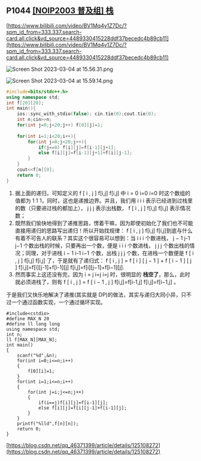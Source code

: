 ## P1044         [[NOIP2003 普及组] 栈](https://www.luogu.com.cn/problem/P1044)

[https://www.bilibili.com/video/BV1Mq4y1Z7Dc/?spm_id_from=333.337.search-card.all.click&vd_source=4489330415228ddf37becedc4b89cb11](https://www.bilibili.com/video/BV1Mq4y1Z7Dc/?spm_id_from=333.337.search-card.all.click&vd_source=4489330415228ddf37becedc4b89cb11)

![Screen Shot 2023-03-04 at 15.56.31.png](https://s3-us-west-2.amazonaws.com/secure.notion-static.com/5bacb821-dafe-467f-ae5f-af781e3a433c/Screen_Shot_2023-03-04_at_15.56.31.png)

![Screen Shot 2023-03-04 at 15.59.14.png](https://s3-us-west-2.amazonaws.com/secure.notion-static.com/9a9b37a4-2b4a-4c1f-b770-271f813cda2e/Screen_Shot_2023-03-04_at_15.59.14.png)

```cpp
#include<bits/stdc++.h>
using namespace std;
int f[20][20];
int main(){
    ios::sync_with_stdio(false); cin.tie(0);cout.tie(0);
    int n;cin>>n;
    for(int j=0;j<20;j++) f[0][j]=1;
    
    for(int i=1;i<20;i++){
        for(int j=0;j<20;j++){
            if(j==0) f[i][j]=f[i-1][j+1];
            else f[i][j]=f[i-1][j+1]+f[i][j-1];
        }
    }
    cout<<f[n][0];
    return 0; 
}
```

1. 据上面的递归，可知定义的 f [ i , j ] f[i,j] f[i,j] 中 i = 0 i=0 i=0 时这个数组的值都为 1 1 1，同时，这也是递推边界。并且，我们用 i i i 表示已经进到过栈里的数（只要进过栈的都加上）， j j j 表示出栈数， f [ i , j ] f[i,j] f[i,j] 表示情况数；
2. 既然我们愉快地得到了递推思路，愣着干嘛，因为即使初始化了我们也不可能直接用递归的思路写出递归！所以开始找规律： f [ i , j ] f[i,j] f[i,j]到底与什么有着不可告人的联系？其实这个很容易可以想到：当 i i i 个数进栈， j − 1 j-1 j−1 个数出栈的时候，只要再出一个数，便是 i i i 个数进栈， j j j 个数出栈的情况；同理，对于进栈 i − 1 i-1 i−1 个数，出栈 j j j 个数，在进栈一个数便是 f [ i , j ] f[i,j] f[i,j] 了，于是就有了递归式： f [ i , j ] = f [ i ] [ j − 1 ] + f [ i − 1 ] [ j ] f[i,j]=f[i][j-1]+f[i-1][j] f[i,j]=f[i][j−1]+f[i−1][j].
3. 然而事实上这还没有完，因为 i = j i=j i=j 时，很明显的 **栈空了**，那么，此时就必须进栈了，则有 f [ i , j ] = f [ i − 1 , j ] f[i,j]=f[i-1,j] f[i,j]=f[i−1,j] 。

于是我们又快乐地解决了递推(其实就是
DP)的做法，其实与递归大同小异，只不过一个通过函数实现，一个通过循环实现。

```
#include<cstdio>
#define MAX_N 20
#define ll long long
using namespace std;
int n;
ll f[MAX_N][MAX_N];
int main()
{
	scanf("%d",&n);
	for(int i=0;i<=n;i++)
	{
		f[0][i]=1;
	}
	for(int i=1;i<=n;i++)
	{
		for(int j=i;j<=n;j++)
		{
			if(i==j)f[i][j]=f[i-1][j];
			else f[i][j]=f[i][j-1]+f[i-1][j];
		}
	}
	printf("%lld",f[n][n]);
	return 0;
}
```

[https://blog.csdn.net/qq_46371399/article/details/125108272](https://blog.csdn.net/qq_46371399/article/details/125108272)